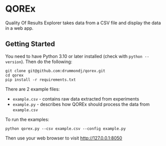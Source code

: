 # QOREx

Quality Of Results Explorer takes data from a CSV file and display the data in a web app. 

## Getting Started

You need to have Python 3.10 or later installed (check with `python --version`). Then do the following:

```
git clone git@github.com:drummondj/qorex.git
cd qorex
pip install -r requirements.txt
```

There are 2 example files:

* `example.csv` - contains raw data extracted from experiments
* `example.py` - describes how QOREx should process the data from `example.csv`

To run the examples:

```
python qorex.py --csv example.csv --config example.py
```

Then use your web browser to visit http://127.0.0.1:8050

